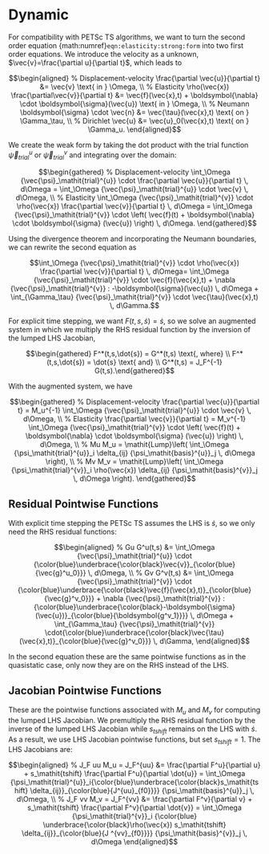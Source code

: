 # Dynamic

For compatibility with PETSc TS algorithms, we want to turn the second order equation {math:numref}`eqn:elasticity:strong:form` into two first order
equations.
We introduce the velocity as a unknown, $\vec{v}=\frac{\partial u}{\partial t}$, which leads to

$$\begin{aligned}
% Displacement-velocity
\frac{\partial \vec{u}}{\partial t} &= \vec{v} \text{ in } \Omega, \\
% Elasticity
\rho(\vec{x}) \frac{\partial\vec{v}}{\partial t} &= \vec{f}(\vec{x},t) + \boldsymbol{\nabla} \cdot \boldsymbol{\sigma}(\vec{u}) \text{ in } \Omega, \\
% Neumann
\boldsymbol{\sigma} \cdot \vec{n} &= \vec{\tau}(\vec{x},t) \text{ on } \Gamma_\tau, \\
% Dirichlet
\vec{u} &= \vec{u}_0(\vec{x},t) \text{ on } \Gamma_u.
\end{aligned}$$

We create the weak form by taking the dot product with the trial function ${\vec{\psi}_\mathit{trial}^{u}}$ or ${\vec{\psi}_\mathit{trial}^{v}}$ and integrating over the domain:

$$\begin{gathered}
% Displacement-velocity
\int_\Omega {\vec{\psi}_\mathit{trial}^{u}} \cdot \frac{\partial \vec{u}}{\partial t} \, d\Omega = \int_\Omega {\vec{\psi}_\mathit{trial}^{u}} \cdot \vec{v} \, d\Omega, \\
% Elasticity
\int_\Omega {\vec{\psi}_\mathit{trial}^{v}} \cdot \rho(\vec{x}) \frac{\partial \vec{v}}{\partial t} \, d\Omega = \int_\Omega {\vec{\psi}_\mathit{trial}^{v}} \cdot \left( \vec{f}(t) + \boldsymbol{\nabla} \cdot \boldsymbol{\sigma} (\vec{u}) \right) \, d\Omega.
\end{gathered}$$

Using the divergence theorem and incorporating the Neumann boundaries, we can rewrite the second equation as

$$\int_\Omega {\vec{\psi}_\mathit{trial}^{v}} \cdot \rho(\vec{x}) \frac{\partial \vec{v}}{\partial t} \, d\Omega= \int_\Omega {\vec{\psi}_\mathit{trial}^{v}} \cdot \vec{f}(\vec{x},t) + \nabla {\vec{\psi}_\mathit{trial}^{v}} : -\boldsymbol{\sigma}(\vec{u}) \, d\Omega  + \int_{\Gamma_\tau} {\vec{\psi}_\mathit{trial}^{v}} \cdot \vec{\tau}(\vec{x},t) \, d\Gamma.$$

For explicit time stepping, we want $F(t,s,\dot{s})=\dot{s}$, so we solve an augmented system in which we multiply the RHS residual function by the inversion of the lumped LHS Jacobian,

$$\begin{gathered}
F^*(t,s,\dot{s}) = G^*(t,s) \text{, where} \\
F^*(t,s,\dot{s}) = \dot{s} \text{ and} \\
G^*(t,s) = J_F^{-1} G(t,s).\end{gathered}$$

With the augmented system, we have

$$\begin{gathered}
% Displacement-velocity
\frac{\partial \vec{u}}{\partial t}  = M_u^{-1} \int_\Omega {\vec{\psi}_\mathit{trial}^{u}} \cdot \vec{v} \, d\Omega, \\
% Elasticity
\frac{\partial \vec{v}}{\partial t} = M_v^{-1} \int_\Omega {\vec{\psi}_\mathit{trial}^{v}} \cdot \left( \vec{f}(t) + \boldsymbol{\nabla} \cdot \boldsymbol{\sigma} (\vec{u}) \right) \, d\Omega, \\
% Mu
M_u = \mathit{Lump}\left( \int_\Omega {\psi_\mathit{trial}^{u}}_i \delta_{ij} {\psi_\mathit{basis}^{u}}_j \, d\Omega \right), \\
% Mv
M_v = \mathit{Lump}\left( \int_\Omega {\psi_\mathit{trial}^{v}}_i \rho(\vec{x}) \delta_{ij} {\psi_\mathit{basis}^{v}}_j \, d\Omega \right).
\end{gathered}$$

## Residual Pointwise Functions

With explicit time stepping the PETSc TS assumes the LHS is $\dot{s}$, so we only need the RHS residual functions:

$$\begin{aligned}
% Gu
G^u(t,s) &= \int_\Omega {\vec{\psi}_\mathit{trial}^{u}} \cdot {\color{blue}\underbrace{\color{black}\vec{v}}_{\color{blue}{\vec{g}^u_0}}} \, d\Omega, \\
% Gv
G^v(t,s) &=  \int_\Omega {\vec{\psi}_\mathit{trial}^{v}} \cdot {\color{blue}\underbrace{\color{black}\vec{f}(\vec{x},t)}_{\color{blue}{\vec{g}^v_0}}} + \nabla {\vec{\psi}_\mathit{trial}^{v}} : {\color{blue}\underbrace{\color{black}-\boldsymbol{\sigma}(\vec{u})}_{\color{blue}{\boldsymbol{g^v_1}}}} \, d\Omega + \int_{\Gamma_\tau} {\vec{\psi}_\mathit{trial}^{v}} \cdot{\color{blue}\underbrace{\color{black}\vec{\tau}(\vec{x},t)}_{\color{blue}{\vec{g}^v_0}}} \, d\Gamma,
\end{aligned}$$

In the second equation these are the same pointwise functions as in the quasistatic case, only now they are on the RHS instead of the LHS.

## Jacobian Pointwise Functions

These are the pointwise functions associated with $M_u$ and $M_v$ for computing the lumped LHS Jacobian.
We premultiply the RHS residual function by the inverse of the lumped LHS Jacobian while $s_\mathit{tshift}$ remains on the LHS with $\dot{s}$. As a result, we use LHS Jacobian pointwise functions, but set $s_\mathit{tshift}=1$.
The LHS Jacobians are:

$$\begin{aligned}
% J_F uu
M_u = J_F^{uu} &= \frac{\partial F^u}{\partial u} + s_\mathit{tshift} \frac{\partial F^u}{\partial \dot{u}} = \int_\Omega {\psi_\mathit{trial}^{u}}_i{\color{blue}\underbrace{\color{black}s_\mathit{tshift} \delta_{ij}}_{\color{blue}{J^{uu}_{f0}}}} {\psi_\mathit{basis}^{u}}_j  \, d\Omega, \\
% J_F vv
M_v = J_F^{vv} &= \frac{\partial F^v}{\partial v} + s_\mathit{tshift} \frac{\partial F^v}{\partial \dot{v}} = \int_\Omega {\psi_\mathit{trial}^{v}}_i {\color{blue}  \underbrace{\color{black}\rho(\vec{x}) s_\mathit{tshift} \delta_{ij}}_{\color{blue}{J ^{vv}_{f0}}}} {\psi_\mathit{basis}^{v}}_j \, d\Omega
\end{aligned}$$
